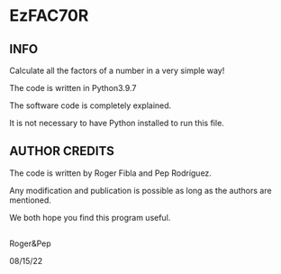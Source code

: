 # EzFAC70R


## INFO

Calculate all the factors of a number in a very simple way!

The code is written in Python3.9.7

The software code is completely explained.

It is not necessary to have Python installed to run this file.

## AUTHOR CREDITS

The code is written by Roger Fibla and Pep Rodríguez.

Any modification and publication is possible as long as the authors are mentioned.

We both hope you find this program useful.

##

Roger&Pep

08/15/22
